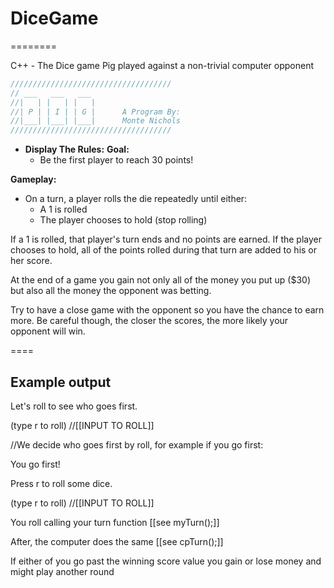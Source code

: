 # DiceGame
========

C++ - The Dice game Pig played against a non-trivial computer opponent
```cpp
////////////////////////////////////
// ___   ___   ___
//|   | |   | |   |
//| P | | I | | G |      A Program By:
//|___| |___| |___|      Monte Nichols
////////////////////////////////////
```
* **Display The Rules:**
**Goal:**
  - Be the first player to reach 30 points!

**Gameplay:**
  - On a turn, a player rolls the die repeatedly until either:
    - A 1 is rolled
    - The player chooses to hold (stop rolling)

If a 1 is rolled, that player's turn ends and no points are earned.
If the player chooses to hold, all of the points rolled during that turn are
added to his or her score.

At the end of a game you gain not only all of the money you put up ($30) but
also all the money the opponent was betting.

Try to have a close game with the opponent so you have the chance to earn more.
Be careful though, the closer the scores, the more likely your opponent will win.

====

## Example output

Let's roll to see who goes first.

(type r to roll) //[[INPUT TO ROLL]]

//We decide who goes first by roll, for example if you go first:

You go first!

Press r to roll some dice.

(type r to roll) //[[INPUT TO ROLL]]

You roll calling your turn function [[see myTurn();]]

After, the computer does the same   [[see cpTurn();]]

If either of you go past the winning score value you gain or lose money and might play another round
